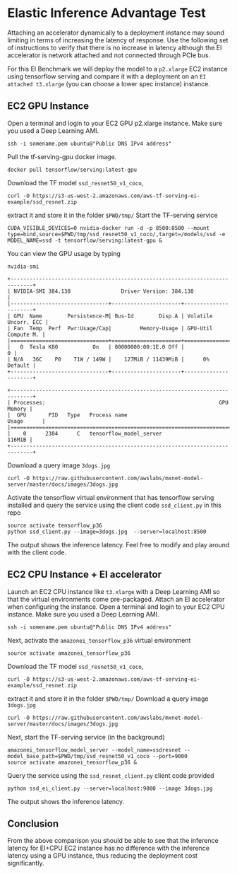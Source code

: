 # Elastic Inference Advantage Test

Attaching an accelerator dynamically to a deployment instance may sound limiting in terms of increasing the latency of response. Use the following set of instructions to verify that there is no increase in latency although the EI accelerator is network attached and not connected through PCIe bus.

For this EI Benchmark we will deploy the model to a `p2.xlarge` EC2 instance using tensorflow serving and compare it with a deployment on an `EI attached t3.xlarge` (you can choose a lower spec instance) instance.


## EC2 GPU Instance

Open a terminal and login to your EC2 GPU p2.xlarge instance. Make sure you used a Deep Learning AMI.
```
ssh -i somename.pem ubuntu@"Public DNS IPv4 address"
```
Pull the tf-serving-gpu docker image.
```
docker pull tensorflow/serving:latest-gpu
```
Download the TF model `ssd_resnet50_v1_coco`, 
```
curl -O https://s3-us-west-2.amazonaws.com/aws-tf-serving-ei-example/ssd_resnet.zip
```
extract it and store it in the folder `$PWD/tmp/`
Start the TF-serving service
```
CUDA_VISIBLE_DEVICES=0 nvidia-docker run -d -p 8500:8500 --mount type=bind,source=$PWD/tmp/ssd_resnet50_v1_coco/,target=/models/ssd -e MODEL_NAME=ssd -t tensorflow/serving:latest-gpu &
```
You can view the GPU usage by typing
```
nvidia-smi

+-----------------------------------------------------------------------------+
| NVIDIA-SMI 384.130                Driver Version: 384.130                   |
|-------------------------------+----------------------+----------------------+
| GPU  Name        Persistence-M| Bus-Id        Disp.A | Volatile Uncorr. ECC |
| Fan  Temp  Perf  Pwr:Usage/Cap|         Memory-Usage | GPU-Util  Compute M. |
|===============================+======================+======================|
|   0  Tesla K80           On   | 00000000:00:1E.0 Off |                    0 |
| N/A   36C    P0    71W / 149W |    127MiB / 11439MiB |      0%      Default |
+-------------------------------+----------------------+----------------------+
                                                                               
+-----------------------------------------------------------------------------+
| Processes:                                                       GPU Memory |
|  GPU       PID   Type   Process name                             Usage      |
|=============================================================================|
|    0      2384      C   tensorflow_model_server                      116MiB |
+-----------------------------------------------------------------------------+
```
Download a query image `3dogs.jpg`
```
curl -O https://raw.githubusercontent.com/awslabs/mxnet-model-server/master/docs/images/3dogs.jpg
```

Activate the tensorflow virtual environment that has tensorflow serving installed and query the service using the client code `ssd_client.py` in this repo
```
source activate tensorflow_p36
python ssd_client.py --image=3dogs.jpg  --server=localhost:8500
```
The output shows the inference latency. Feel free to modify and play around with the client code. 


## EC2 CPU Instance + EI accelerator

Launch an EC2 CPU instance like `t3.xlarge` with a Deep Learning AMI so that the virtual environments come pre-packaged.
Attach an EI accelerator when configuring the instance.
Open a terminal and login to your EC2 CPU instance. Make sure you used a Deep Learning AMI.
```
ssh -i somename.pem ubuntu@"Public DNS IPv4 address"
```
Next, activate the `amazonei_tensorflow_p36` virtual environment
```
source activate amazonei_tensorflow_p36
```
Download the TF model `ssd_resnet50_v1_coco`, 
```
curl -O https://s3-us-west-2.amazonaws.com/aws-tf-serving-ei-example/ssd_resnet.zip
```
extract it and store it in the folder `$PWD/tmp/`
Download a query image `3dogs.jpg`
```
curl -O https://raw.githubusercontent.com/awslabs/mxnet-model-server/master/docs/images/3dogs.jpg
```
Next, start the TF-serving service (in the background)
```
amazonei_tensorflow_model_server --model_name=ssdresnet --model_base_path=$PWD/tmp/ssd_resnet50_v1_coco --port=9000
source activate amazonei_tensorflow_p36 &
```
Query the service using the `ssd_resnet_client.py` client code provided
```
python ssd_ei_client.py --server=localhost:9000 --image 3dogs.jpg
```
The output shows the inference latency.

## Conclusion

From the above comparison you should be able to see that the inference latency for EI+CPU EC2 instance has no difference with the inference latency using a GPU instance, thus reducing the deployment cost significantly.
